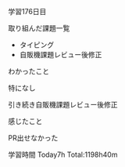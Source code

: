 学習176日目

取り組んだ課題一覧

- タイピング
- 自販機課題レビュー後修正

わかったこと

特になし

引き続き自販機課題レビュー後修正

感じたこと

PR出せなかった

学習時間 Today7h Total:1198h40m